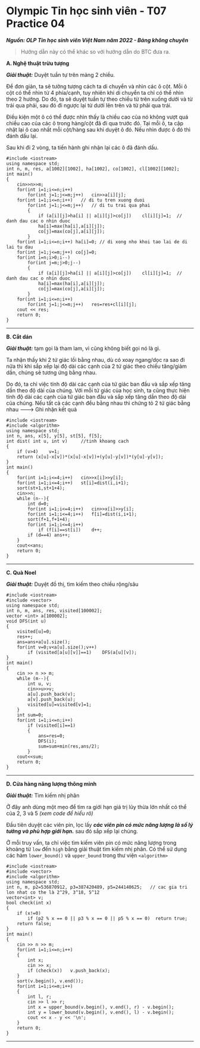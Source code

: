 # Olympic Tin học sinh viên - T07 Practice 04
***Nguồn: OLP Tin học sinh viên Việt Nam năm 2022 - Bảng không chuyên***
> Hướng dẫn này có thể khác so với hướng dẫn do BTC đưa ra.

**A. Nghệ thuật trừu tượng**

***_Giải thuật:_*** Duyệt tuần tự trên mảng 2 chiều.

Để đơn giản, ta sẽ tưởng tượng cách ta di chuyển và nhìn các ô cột. Mỗi ô cột có thể nhìn từ 4 phía/cạnh, tuy nhiên khi di chuyển ta chỉ có thể nhìn theo 2 hướng. Do đó, ta sẽ duyệt tuần tự theo chiều từ trên xuống dưới và từ trái qua phải, sau đó đi ngược lại từ dưới lên trên và từ phải qua trái.

Điều kiện một ô có thể được nhìn thấy là chiều cao của nó không vượt quá chiều cao của các ô trong hàng/cột đã đi qua trước đó. Tại mỗi ô, ta cập nhật lại ô cao nhất mỗi cột/hàng sau khi duyệt ô đó. Nếu nhìn được ô đó thì đánh dấu lại.

Sau khi đi 2 vòng, ta tiến hành ghi nhận lại các ô đã đánh dấu.
```
#include <iostream>
using namespace std;
int n, m, res, a[1002][1002], ha[1002], co[1002], cl[1002][1002];
int main()
{
    cin>>n>>m;
    for(int i=1;i<=n;i++)
        for(int j=1;j<=m;j++)   cin>>a[i][j];
    for(int i=1;i<=n;i++)	// di tu tren xuong duoi
        for(int j=1;j<=m;j++)	// di tu trai qua phai
        {
            if (a[i][j]>ha[i] || a[i][j]>co[j])    cl[i][j]=1;	// danh dau cac o nhin duoc
            ha[i]=max(ha[i],a[i][j]);	
            co[j]=max(co[j],a[i][j]);
        }
    for(int i=1;i<=n;i++) ha[i]=0; // di xong nho khoi tao lai de di lai tu dau
    for(int j=1;j<=m;j++) co[j]=0;
    for(int i=n;i>0;i--)
        for(int j=m;j>0;j--)
        {
            if (a[i][j]>ha[i] || a[i][j]>co[j])    cl[i][j]=1;	// danh dau cac o nhin duoc
            ha[i]=max(ha[i],a[i][j]);
            co[j]=max(co[j],a[i][j]);
        }
    for(int i=1;i<=n;i++)
        for(int j=1;j<=m;j++)	res=res+cl[i][j];
    cout << res;
    return 0;
}
```
---

**B. Cắt dán**

***_Giải thuật:_*** tạm gọi là tham lam, vì cũng không biết gọi nó là gì.

Ta nhận thấy khi 2 tứ giác lồi bằng nhau, dù có xoay ngang/dọc ra sao đi nữa thì khi sắp xếp lại độ dài các cạnh của 2 tứ giác theo chiều tăng/giảm dần, chúng sẽ tương ứng bằng nhau.

Do đó, ta chỉ việc tính độ dài các cạnh của tứ giác ban đầu và sắp xếp tăng dần theo độ dài của chúng. Với mỗi tứ giác của học sinh, ta cũng thực hiện tính độ dài các cạnh của tứ giác ban đầu và sắp xếp tăng dần theo độ dài của chúng. Nếu tất cả các cạnh đều bằng nhau thì chứng tỏ 2 tứ giác bằng nhau ---> Ghi nhận kết quả
```
#include <iostream>
#include <algorithm>
using namespace std;
int n, ans, x[5], y[5], st[5], f[5];
int dist( int u, int v)     //tinh khoang cach
{
	if (v>4)    v=1;
	return (x[u]-x[v])*(x[u]-x[v])+(y[u]-y[v])*(y[u]-y[v]);
}
int main()
{
	for(int i=1;i<=4;i++)   cin>>x[i]>>y[i];
	for(int i=1;i<=4;i++)   st[i]=dist(i,i+1);
	sort(st+1,st+1+4);
	cin>>n;
	while (n--){
		int d=0;
		for(int i=1;i<=4;i++)   cin>>x[i]>>y[i];
		for(int i=1;i<=4;i++)   f[i]=dist(i,i+1);
		sort(f+1,f+1+4);
		for(int i=1;i<=4;i++)
            if (f[i]==st[i])    d++;
		if (d==4) ans++;
	}
	cout<<ans;
    return 0;
}
```
---
**C. Quà Noel**

***_Giải thuật:_*** Duyệt đồ thị, tìm kiếm theo chiều rộng/sâu
```
#include <iostream>
#include <vector>
using namespace std;
int n, m, ans, res, visited[100002];
vector <int> a[100002];
void DFS(int u)
{
    visited[u]=0;
    res++;
    ans=ans+a[u].size();
    for(int v=0;v<a[u].size();v++)
        if (visited[a[u][v]]==1)    DFS(a[u][v]);
}
int main()
{
    cin >> n >> m;
    while (m--){
        int u, v;
        cin>>u>>v;
        a[u].push_back(v);
        a[v].push_back(u);
        visited[u]=visited[v]=1;
    }
    int sum=0;
    for(int i=1;i<=n;i++)
        if (visited[i]==1)
        {
            ans=res=0;
            DFS(i);
            sum=sum+min(res,ans/2);
        }
    cout<<sum;
    return 0;
}
```
---
**D. Cửa hàng năng lượng thông minh**

***_Giải thuật:_*** Tìm kiếm nhị phân

Ở đây anh dùng một mẹo để tìm ra giới hạn giá trị lũy thừa lớn nhất có thể của 2, 3 và 5 *(xem code để hiểu rõ)*

Đầu tiên duyệt các viên pin, lọc lấy ***_các viên pin có mức năng lượng là số lý tưởng và phù hợp giới hạn._*** sau đó sắp xếp lại chúng.

Ở mỗi truy vấn, ta chỉ việc tìm kiếm viên pin có mức năng lượng trong khoảng từ ```low``` đến ```high``` bằng giải thuật tìm kiếm nhị phân.
Có thể sử dụng các hàm ```lower_bound()``` và ```upper_bound``` trong thư viện ```<algorithm>```
```
#include <iostream>
#include <vector>
#include <algorithm>
using namespace std;
int n, m, p2=536870912, p3=387420489, p5=244140625;   // cac gia tri lon nhat co the là 2^29, 3^18, 5^12
vector<int> v;
bool check(int x) 
{
    if (x!=0)
        if (p2 % x == 0 || p3 % x == 0 || p5 % x == 0)  return true;
    return false;
}
int main()
{
    cin >> n >> m;
    for(int i=1;i<=n;i++) 
    {
        int x;
        cin >> x;
        if (check(x))   v.push_back(x);
    }
    sort(v.begin(), v.end());
    for(int i=1;i<=m;i++) 
    {
        int l, r;
        cin >> l >> r;
        int x = upper_bound(v.begin(), v.end(), r) - v.begin();
        int y = lower_bound(v.begin(), v.end(), l) - v.begin();
        cout << x - y << '\n';
    }
    return 0;
}
```
---
